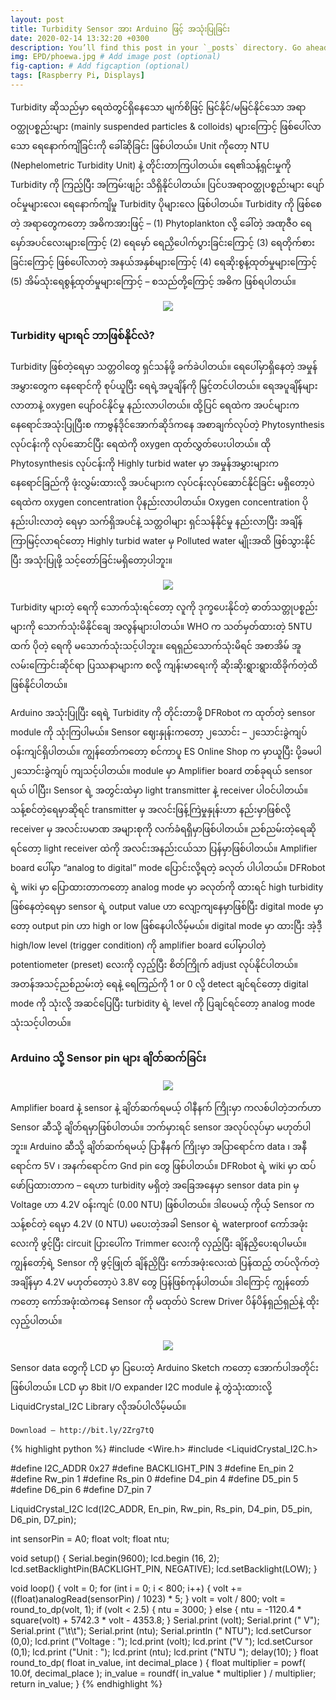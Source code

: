 ```yaml
---
layout: post
title: Turbidity Sensor အား Arduino ဖြင့် အသုံးပြုခြင်း
date: 2020-02-14 13:32:20 +0300
description: You’ll find this post in your `_posts` directory. Go ahead and edit it and re-build the site to see your changes. # Add post description (optional)
img: EPD/phoewa.jpg # Add image post (optional)
fig-caption: # Add figcaption (optional)
tags: [Raspberry Pi, Displays]
---
```

Turbidity ဆိုသည်မှာ ရေထဲတွင်ရှိနေသော မျက်စိဖြင့် မြင်နိုင်/မမြင်နိုင်သော အရာဝတ္ထုပစ္စည်းများ (mainly suspended particles & colloids) များကြောင့် ဖြစ်ပေါ်လာသော ရေနောက်ကျိခြင်းကို ခေါ်ဆိုခြင်း ဖြစ်ပါတယ်။ Unit ကိုတော့ NTU (Nephelometric Turbidity Unit) နဲ့ တိုင်းတာကြပါတယ်။ ရေ၏သန့်ရှင်းမှုကို Turbidity ကို ကြည့်ပြီး အကြမ်းဖျဉ်း သိရှိနိုင်ပါတယ်။ ပြင်ပအရာဝတ္ထုပစ္စည်းများ ပျော်ဝင်မှုများလေ၊ ရေနောက်ကျိမှု Turbidity ပိုများလေ ဖြစ်ပါတယ်။ Turbidity ကို ဖြစ်စေတဲ့ အရာတွေကတော့ အဓိကအားဖြင့် –
(1) Phytoplankton လို့ ခေါ်တဲ့ အဏုဇီဝ ရေမှော်အပင်လေးများကြောင့်
(2) ရေမှော် ရေညှိပေါက်ပွားခြင်းကြောင့်
(3) ရေတိုက်စားခြင်းကြောင့် ဖြစ်ပေါ်လာတဲ့ အနယ်အနှစ်များကြောင့်
(4) ရေဆိုးစွန့်ထုတ်မှုများကြောင့်
(5) အိမ်သုံးရေစွန့်ထုတ်မှုများကြောင့် – စသည်တို့ကြောင့် အဓိက ဖြစ်ရပါတယ်။

<p align="center">
<img src="/assets/img/turbidity/clear.jpg">
</p>

### Turbidity များရင် ဘာဖြစ်နိုင်လဲ?

Turbidity ဖြစ်တဲ့ရေမှာ သတ္တဝါတွေ ရှင်သန်ဖို့ ခက်ခဲပါတယ်။ ရေပေါ်မှာရှိနေတဲ့ အမှုန်အမွှားတွေက နေရောင်ကို စုပ်ယူပြီး ရေရဲ့အပူချိန်ကို မြှင့်တင်ပါတယ်။ ရေအပူချိန်များလာတာနဲ့ oxygen ပျော်ဝင်နိုင်မှု နည်းလာပါတယ်။ ထို့ပြင် ရေထဲက အပင်များက နေရောင်အသုံးပြုပြီးစ ကာဗွန်ဒိုင်အောက်ဆိုဒ်ကနေ အစာချက်လုပ်တဲ့ Phytosynthesis လုပ်ငန်းကို လုပ်ဆောင်ပြီး ရေထဲကို oxygen ထုတ်လွှတ်ပေးပါတယ်။ ထို Phytosynthesis လုပ်ငန်းကို Highly turbid water မှာ အမှုန်အမွှားများက နေရောင်ခြည်ကို ဖုံးလွှမ်းထားလို့ အပင်များက လုပ်ငန်းလုပ်ဆောင်နိုင်ခြင်း မရှိတော့ပဲ ရေထဲက oxygen concentration ပိုနည်းလာပါတယ်။ Oxygen concentration ပိုနည်းပါးလာတဲ့ ရေမှာ သက်ရှိအပင်နဲ့ သတ္တဝါများ ရှင်သန်နိုင်မှု နည်းလာပြီး အချိန်ကြာမြင့်လာရင်တော့ Highly turbid water မှ Polluted water မျိုးအထိ ဖြစ်သွားနိုင်ပြီး အသုံးပြုဖို့ သင့်တော်ခြင်းမရှိတော့ပါဘူး။

<p align="center">
<img src="/assets/img/turbidity/muddy.jpg">
</p>

Turbidity များတဲ့ ရေကို သောက်သုံးရင်တော့ လူကို ဒုက္ခပေးနိုင်တဲ့ ဓာတ်သတ္တုပစ္စည်းများကို သောက်သုံးမိနိုင်ချေ အလွန်များပါတယ်။ WHO က သတ်မှတ်ထားတဲ့ 5NTU ထက် ပိုတဲ့ ရေကို မသောက်သုံးသင့်ပါဘူး။ ရေရှည်သောက်သုံးမိရင် အစာအိမ် အူလမ်းကြောင်းဆိုင်ရာ ပြဿနာများက စလို့ ကျန်းမာရေးကို ဆိုးဆိုးရွားရွားထိခိုက်တဲ့ထိ ဖြစ်နိုင်ပါတယ်။

Arduino အသုံးပြုပြီး ရေရဲ့ Turbidity ကို တိုင်းတာဖို့ DFRobot က ထုတ်တဲ့ sensor module ကို သုံးကြပါမယ်။ Sensor ဈေးနှုန်းကတော့ ၂သောင်း – ၂သောင်းခွဲကျပ် ဝန်းကျင်ရှိပါတယ်။ ကျွန်တော်ကတော့ စင်ကာပူ ES Online Shop က မှာယူပြီး ပို့ခမပါ ၂သောင်းခွဲကျပ် ကျသင့်ပါတယ်။ module မှာ Amplifier board တစ်ခုရယ် sensor ရယ် ပါပြီး၊ Sensor ရဲ့ အတွင်းထဲမှာ light transmitter နဲ့ receiver ပါဝင်ပါတယ်။ သန့်စင်တဲ့ရေမှာဆိုရင် transmitter မှ အလင်းဖြန့်ကြဲမှုနှုန်းဟာ နည်းမှာဖြစ်လို့ receiver မှ အလင်းပမာဏ အများစုကို လက်ခံရရှိမှာဖြစ်ပါတယ်။ ညစ်ညမ်းတဲ့ရေဆိုရင်တော့ light receiver ထဲကို အလင်းအနည်းငယ်သာ ပြန်မှာဖြစ်ပါတယ်။ Amplifier board ပေါ်မှာ “analog to digital” mode ပြောင်းလို့ရတဲ့ ခလုတ် ပါပါတယ်။ DFRobot ရဲ့ wiki မှာ ပြောထားတာကတော့ analog mode မှာ ခလုတ်ကို ထားရင် high turbidity ဖြစ်နေတဲ့ရေမှာ sensor ရဲ့ output value ဟာ လျော့ကျနေမှာဖြစ်ပြီး digital mode မှာတော့ output pin ဟာ high or low ဖြစ်နေပါလိမ့်မယ်။ digital mode မှာ ထားပြီး အဲ့ဒီ့ high/low level (trigger condition) ကို amplifier board ပေါ်မှာပါတဲ့ potentiometer (preset) လေးကို လှည့်ပြီး စိတ်ကြိုက် adjust လုပ်နိုင်ပါတယ်။ အတန်အသင့်ညစ်ညမ်းတဲ့ ရေနဲ့ ရေကြည်ကို 1 or 0 လို့ detect ချင်ရင်တော့ digital mode ကို သုံးလို့ အဆင်ပြေပြီး turbidity ရဲ့ level ကို ပြချင်ရင်တော့ analog mode သုံးသင့်ပါတယ်။

### Arduino သို့ Sensor pin များ ချိတ်ဆက်ခြင်း

<p align="center">
<img src="/assets/img/turbidity/wiring.jpg">
</p>

Amplifier board နဲ့ sensor နဲ့ ချိတ်ဆက်ရမယ့် ဝါနီနက် ကြိုးမှာ ကလစ်ပါတဲ့ဘက်ဟာ Sensor ဆီသို့ ချိတ်ရမှာဖြစ်ပါတယ်။ ဘက်မှားရင် sensor အလုပ်လုပ်မှာ မဟုတ်ပါဘူး။ Arduino ဆီသို့ ချိတ်ဆက်ရမယ့် ပြာနီနက် ကြိုးမှာ အပြာရောင်က data ၊ အနီရောင်က 5V ၊ အနက်ရောင်က Gnd pin တွေ ဖြစ်ပါတယ်။ DFRobot ရဲ့ wiki မှာ ထပ်ဖော်ပြထားတာက – ရေဟာ turbidity မရှိတဲ့ အခြေအနေမှာ sensor data pin မှ Voltage ဟာ 4.2V ဝန်းကျင် (0.00 NTU) ဖြစ်ပါတယ်။ ဒါပေမယ့် ကိုယ့် Sensor က သန့်စင်တဲ့ ရေမှာ 4.2V (0 NTU) မပေးတဲ့အခါ Sensor ရဲ့ waterproof ကော်အဖုံးလေးကို ဖွင့်ပြီး circuit ပြားပေါ်က Trimmer လေးကို လှည့်ပြီး ချိန်ညှိပေးရပါမယ်။ ကျွန်တော့်ရဲ့ Sensor ကို ဖွင့်ဖြုတ် ချိန်ညှိပြီး ကော်အဖုံးလေးထဲ ပြန်ထည့် တပ်လိုက်တဲ့အချိန်မှာ 4.2V မဟုတ်တော့ပဲ 3.8V တွေ ပြန်ဖြစ်ကုန်ပါတယ်။ ဒါကြောင့် ကျွန်တော်ကတော့ ကော်အဖုံးထဲကနေ Sensor ကို မထုတ်ပဲ Screw Driver ပိန်ပိန်ရှည်ရှည်နဲ့ ထိုးလှည့်ပါတယ်။

<p align="center">
<img src="/assets/img/turbidity/trimmer.jpg">
</p>

Sensor data တွေကို LCD မှာ ပြပေးတဲ့ Arduino Sketch ကတော့ အောက်ပါအတိုင်းဖြစ်ပါတယ်။ LCD မှာ 8bit I/O expander I2C module နဲ့ တွဲသုံးထားလို့ LiquidCrystal_I2C Library လိုအပ်ပါလိမ့်မယ်။

`Download – http://bit.ly/2Zrg7tQ`

{% highlight python %}
#include <Wire.h>
#include <LiquidCrystal_I2C.h>

#define I2C_ADDR 0x27
#define BACKLIGHT_PIN 3
#define En_pin 2
#define Rw_pin  1
#define Rs_pin  0
#define D4_pin  4
#define D5_pin  5
#define D6_pin  6
#define D7_pin  7

LiquidCrystal_I2C  lcd(I2C_ADDR, En_pin, Rw_pin, Rs_pin, D4_pin, D5_pin, D6_pin, D7_pin);

int sensorPin = A0;
float volt;
float ntu;

void setup() {
  Serial.begin(9600);
  lcd.begin (16, 2);
  lcd.setBacklightPin(BACKLIGHT_PIN, NEGATIVE);
  lcd.setBacklight(LOW);
}

void loop() {
  volt = 0;
  for (int i = 0; i < 800; i++) {
    volt += ((float)analogRead(sensorPin) / 1023) * 5;
  }
  volt = volt / 800;
  volt = round_to_dp(volt, 1);
  if (volt < 2.5) {
    ntu = 3000;
  } else {
    ntu = -1120.4 * square(volt) + 5742.3 * volt - 4353.8;
  }
  Serial.print (volt);
  Serial.print (" V");
  Serial.print ("\t\t");
  Serial.print (ntu);
  Serial.println (" NTU");
  lcd.setCursor (0,0);
  lcd.print ("Voltage : ");
  lcd.print (volt);
  lcd.print ("V  ");
  lcd.setCursor (0,1);
  lcd.print ("Unit : ");
  lcd.print (ntu);
  lcd.print ("NTU  ");
  delay(10);
}
float round_to_dp( float in_value, int decimal_place ) {
  float multiplier = powf( 10.0f, decimal_place );
  in_value = roundf( in_value * multiplier ) / multiplier;
  return in_value;
}
{% endhighlight %}

